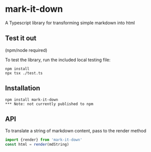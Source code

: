 # mark-it-down
A Typescript library for transforming simple markdown into html

## Test it out
(npm/node required)

To test the library, run the included local testing file:
```console
npm install
npx tsx ./test.ts
```

## Installation
```console
npm install mark-it-down
*** Note: not currently published to npm
```

## API
To translate a string of markdown content, pass to the render method

```javascript
import {render} from 'mark-it-down'
const html = render(mdString)
```
